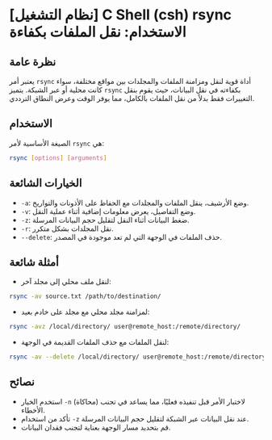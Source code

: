 # [نظام التشغيل] C Shell (csh) rsync الاستخدام: نقل الملفات بكفاءة

## نظرة عامة
يعتبر أمر `rsync` أداة قوية لنقل ومزامنة الملفات والمجلدات بين مواقع مختلفة، سواء كانت محلية أو عبر الشبكة. يتميز `rsync` بكفاءته في نقل البيانات، حيث يقوم بنقل التغييرات فقط بدلاً من نقل الملفات بالكامل، مما يوفر الوقت وعرض النطاق الترددي.

## الاستخدام
الصيغة الأساسية لأمر `rsync` هي:

```bash
rsync [options] [arguments]
```

## الخيارات الشائعة
- `-a`: وضع الأرشيف، ينقل الملفات والمجلدات مع الحفاظ على الأذونات والتواريخ.
- `-v`: وضع التفاصيل، يعرض معلومات إضافية أثناء عملية النقل.
- `-z`: ضغط البيانات أثناء النقل لتقليل حجم البيانات المرسلة.
- `-r`: نقل المجلدات بشكل متكرر.
- `--delete`: حذف الملفات في الوجهة التي لم تعد موجودة في المصدر.

## أمثلة شائعة
- لنقل ملف محلي إلى مجلد آخر:
```bash
rsync -av source.txt /path/to/destination/
```

- لمزامنة مجلد محلي مع مجلد على خادم بعيد:
```bash
rsync -avz /local/directory/ user@remote_host:/remote/directory/
```

- لنقل الملفات مع حذف الملفات القديمة في الوجهة:
```bash
rsync -av --delete /local/directory/ user@remote_host:/remote/directory/
```

## نصائح
- استخدم الخيار `-n` (محاكاة) لاختبار الأمر قبل تنفيذه فعليًا، مما يساعد في تجنب الأخطاء.
- تأكد من استخدام `-z` عند نقل البيانات عبر الشبكة لتقليل حجم البيانات المرسلة.
- قم بتحديد مسار الوجهة بعناية لتجنب فقدان البيانات.